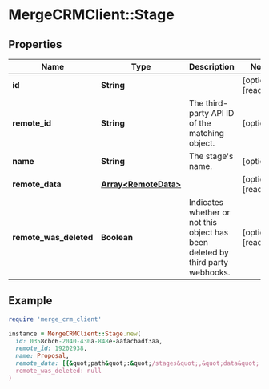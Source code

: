 # MergeCRMClient::Stage

## Properties

| Name | Type | Description | Notes |
| ---- | ---- | ----------- | ----- |
| **id** | **String** |  | [optional][readonly] |
| **remote_id** | **String** | The third-party API ID of the matching object. | [optional] |
| **name** | **String** | The stage&#39;s name. | [optional] |
| **remote_data** | [**Array&lt;RemoteData&gt;**](RemoteData.md) |  | [optional][readonly] |
| **remote_was_deleted** | **Boolean** | Indicates whether or not this object has been deleted by third party webhooks. | [optional][readonly] |

## Example

```ruby
require 'merge_crm_client'

instance = MergeCRMClient::Stage.new(
  id: 0358cbc6-2040-430a-848e-aafacbadf3aa,
  remote_id: 19202938,
  name: Proposal,
  remote_data: [{&quot;path&quot;:&quot;/stages&quot;,&quot;data&quot;:[&quot;Varies by platform&quot;]}],
  remote_was_deleted: null
)
```

